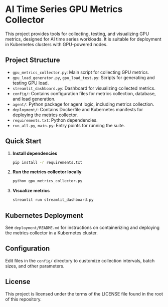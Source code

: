# AI Time Series GPU Metrics Collector

This project provides tools for collecting, testing, and visualizing GPU metrics, designed for AI time series workloads. It is suitable for deployment in Kubernetes clusters with GPU-powered nodes.

## Project Structure

- `gpu_metrics_collector.py`: Main script for collecting GPU metrics.
- `gpu_load_generator.py`, `gpu_load_test.py`: Scripts for generating and testing GPU load.
- `streamlit_dashboard.py`: Dashboard for visualizing collected metrics.
- `config/`: Contains configuration files for metrics collection, database, and load generation.
- `agent/`: Python package for agent logic, including metrics collection.
- `deployment/`: Contains Dockerfile and Kubernetes manifests for deploying the metrics collector.
- `requirements.txt`: Python dependencies.
- `run_all.py`, `main.py`: Entry points for running the suite.

## Quick Start

1. **Install dependencies**
   ```bash
   pip install -r requirements.txt
   ```

2. **Run the metrics collector locally**
   ```bash
   python gpu_metrics_collector.py
   ```

3. **Visualize metrics**
   ```bash
   streamlit run streamlit_dashboard.py
   ```

## Kubernetes Deployment

See `deployment/README.md` for instructions on containerizing and deploying the metrics collector in a Kubernetes cluster.

## Configuration

Edit files in the `config/` directory to customize collection intervals, batch sizes, and other parameters.

## License

This project is licensed under the terms of the LICENSE file found in the root of this repository.
